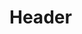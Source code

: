 <!-- TITLE: Project Line User Manual V0.1 -->
<!-- SUBTITLE: A quick summary of Project Line User Manual V0.1 -->

# Header